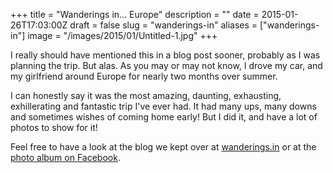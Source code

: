 +++
title = "Wanderings in... Europe"
description = ""
date = 2015-01-26T17:03:00Z
draft = false
slug = "wanderings-in"
aliases = ["wanderings-in"]
image = "/images/2015/01/Untitled-1.jpg"
+++

I really should have mentioned this in a blog post sooner, probably as I was planning the trip. But alas. As you may or may not know, I drove my car, and my girlfriend around Europe for nearly two months over summer.

I can honestly say it was the most amazing, daunting, exhausting, exhillerating and fantastic trip I've ever had. It had many ups, many downs and sometimes wishes of coming home early! But I did it, and have a lot of photos to show for it!

Feel free to have a look at the blog we kept over at [wanderings.in](http://wanderings.in) or at the [photo album on Facebook](https://www.facebook.com/media/set/?set=a.10204912195955357&type=1&l=a4e062493f).
